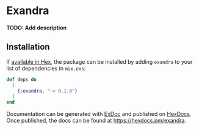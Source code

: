 # Exandra

**TODO: Add description**

## Installation

If [available in Hex](https://hex.pm/docs/publish), the package can be installed
by adding `exandra` to your list of dependencies in `mix.exs`:

```elixir
def deps do
  [
    {:exandra, "~> 0.1.0"}
  ]
end
```

Documentation can be generated with [ExDoc](https://github.com/elixir-lang/ex_doc)
and published on [HexDocs](https://hexdocs.pm). Once published, the docs can
be found at <https://hexdocs.pm/exandra>.


